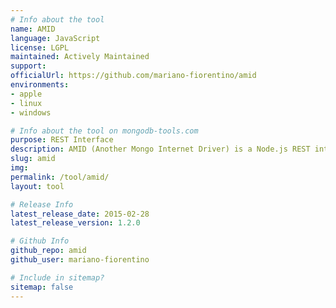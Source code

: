 ```yaml
---
# Info about the tool
name: AMID
language: JavaScript
license: LGPL
maintained: Actively Maintained
support: 
officialUrl: https://github.com/mariano-fiorentino/amid
environments:
- apple
- linux
- windows

# Info about the tool on mongodb-tools.com
purpose: REST Interface
description: AMID (Another Mongo Internet Driver) is a Node.js REST interface for MongoDB. We modified mongodb-rest (https://github.com/tdegrunt/mongodb-rest) with further features including an optional GUI that uses AMID to query data over MongoDB collections.
slug: amid
img: 
permalink: /tool/amid/
layout: tool

# Release Info
latest_release_date: 2015-02-28
latest_release_version: 1.2.0

# Github Info
github_repo: amid
github_user: mariano-fiorentino

# Include in sitemap?
sitemap: false
---
```

